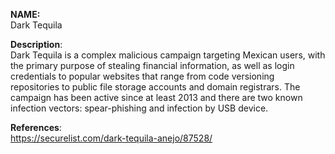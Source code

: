 **NAME:**  
Dark Tequila  

**Description**:   
Dark Tequila is a complex malicious campaign targeting Mexican users, with the primary purpose of stealing financial information, as well as login credentials to popular websites that range from code versioning repositories to public file storage accounts and domain registrars. The campaign has been active since at least 2013 and there are two known infection vectors: spear-phishing and infection by USB device.
  
**References**:  
https://securelist.com/dark-tequila-anejo/87528/